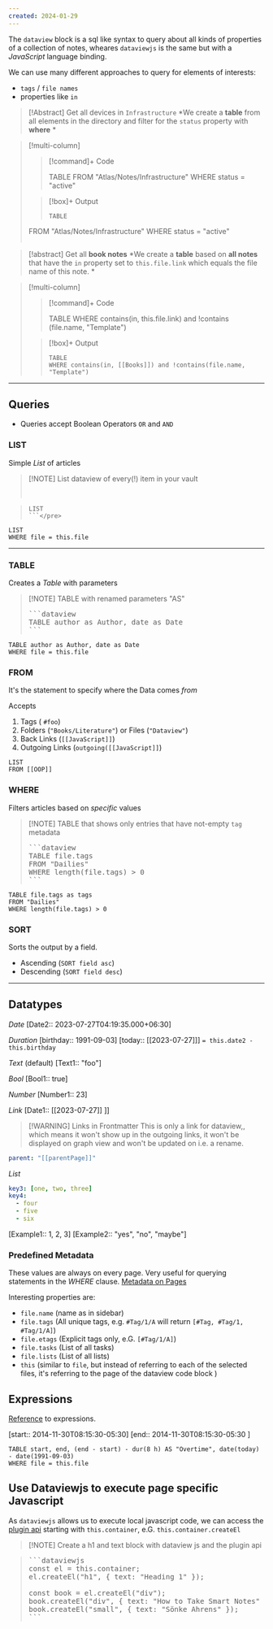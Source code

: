 ```yaml
---
created: 2024-01-29
---
```


The `dataview` block is a sql like syntax to query about all kinds of properties of a collection of notes, wheares `dataviewjs` is the same but with a *JavaScript* language binding.

We can use many different approaches to query for elements of interests:
- `tags` / `file names`
- properties like `in`


> [!Abstract] Get all devices in `Infrastructure`
> *We create a **table** from all elements in the directory and filter for the `status` property with **where** *

>[!multi-column]
>>[!command]+ Code
>>
>> TABLE FROM "Atlas/Notes/Infrastructure"
>> WHERE status = "active"
>> 
> 
>> [!box]+ Output
>> ```dataview
>> TABLE
> FROM "Atlas/Notes/Infrastructure"
> WHERE status = "active"
>> ```

> [!abstract] Get all **book notes**
> *We create a **table** based on __all notes__ that have the `in` property set to `this.file.link` which equals the file name of this note.  *

>[!multi-column] 
>>[!command]+ Code
>>
>> TABLE
>> WHERE 
>> 	contains(in, this.file.link) and 
>> 	!contains (file.name, "Template")
>> 
>
>> [!box]+ Output
>> ```dataview
>> TABLE
>> WHERE contains(in, [[Books]]) and !contains(file.name, "Template")
>> ```




---

## Queries

- Queries accept Boolean Operators `OR` and `AND`

### LIST

Simple _List_ of articles

> [!NOTE] List dataview of every(!) item in your vault
>
> <pre>


> ```dataview
> LIST
> ```</pre>

```dataview
LIST
WHERE file = this.file
```

---

### TABLE

Creates a *Table* with parameters

> [!NOTE] TABLE with renamed parameters "AS"
>
> <pre>
> ```dataview
> TABLE author as Author, date as Date
> ```
> </pre>

```dataview
TABLE author as Author, date as Date
WHERE file = this.file
```

### FROM

It's the statement to specify where the Data comes _from_

Accepts

1. Tags ( `#foo`)
2. Folders (`"Books/Literature"`) or Files (`"Dataview"`)
3. Back Links (`[[JavaScript]]`)
4. Outgoing Links (`outgoing([[JavaScript]]`)

```dataview
LIST
FROM [[OOP]]
```

### WHERE

Filters articles based on _specific_ values

> [!NOTE] TABLE that shows only entries that have not-empty `tag` metadata
>
> <pre>
> ```dataview
> TABLE file.tags
> FROM "Dailies"
> WHERE length(file.tags) > 0
> ```
> </pre>

```dataview
TABLE file.tags as tags
FROM "Dailies"
WHERE length(file.tags) > 0

```

### SORT

Sorts the output by a field.

- Ascending (`SORT field asc`)
- Descending (`SORT field desc`)

---

## Datatypes

_Date_
[Date2:: 2023-07-27T04:19:35.000+06:30]

_Duration_
[birthday:: 1991-09-03]
[today:: [[2023-07-27]]]
`= this.date2 - this.birthday`

_Text_ (default)
[Text1:: "foo"]

_Bool_
[Bool1:: true]

_Number_
[Number1:: 23]

_Link_
[Date1:: [[2023-07-27]] ]]

> [!WARNING] Links in Frontmatter
> This is only a link for dataview,, which means it won't show up in the outgoing links, it won't be displayed on graph view and won't be updated on i.e. a rename.

```yaml
parent: "[[parentPage]]"
```

_List_

```yaml
key3: [one, two, three]
key4:
  - four
  - five
  - six
```

[Example1:: 1, 2, 3]
[Example2:: "yes", "no", "maybe"]

### Predefined Metadata

These values are always on every page. Very useful for querying statements in the _WHERE_ clause.
[Metadata on Pages](https://blacksmithgu.github.io/obsidian-dataview/annotation/metadata-pages/)

Interesting properties are:

- `file.name` (name as in sidebar)
- `file.tags` (All unique tags, e.g. `#Tag/1/A` will return `[#Tag, #Tag/1, #Tag/1/A]`)
- `file.etags` (Explicit tags only, e.G. `[#Tag/1/A]`)
- `file.tasks` (List of all tasks)
- `file.lists` (List of all lists)
- `this` (similar to `file`, but instead of referring to each of the selected files, it's referring to the page of the dataview code block )

## Expressions

[Reference](https://blacksmithgu.github.io/obsidian-dataview/reference/expressions/) to expressions.

[start:: 2014-11-30T08:15:30-05:30]
[end:: 2014-11-30T08:15:30-05:30 ]

```dataview
TABLE start, end, (end - start) - dur(8 h) AS "Overtime", date(today) - date(1991-09-03)
WHERE file = this.file
```

## Use Dataviewjs to execute page specific Javascript

As `dataviewjs` allows us to execute local javascript code, we can access the [plugin api](https://docs.obsidian.md/Home) starting with `this.container`, e.G. `this.container.createEl`

> [!NOTE] Create a h1 and text block with dataview js and the plugin api

> <pre>
> ```dataviewjs
> const el = this.container;
> el.createEl("h1", { text: "Heading 1" });
> 
> const book = el.createEl("div");
> book.createEl("div", { text: "How to Take Smart Notes" });
> book.createEl("small", { text: "Sönke Ahrens" });
> ```
> </pre>
